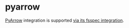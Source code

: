 # pyarrow

[PyArrow](https://arrow.apache.org/docs/python/index.html) integration is supported [via its fsspec integration](https://arrow.apache.org/docs/python/filesystems.html#using-fsspec-compatible-filesystems-with-arrow).

